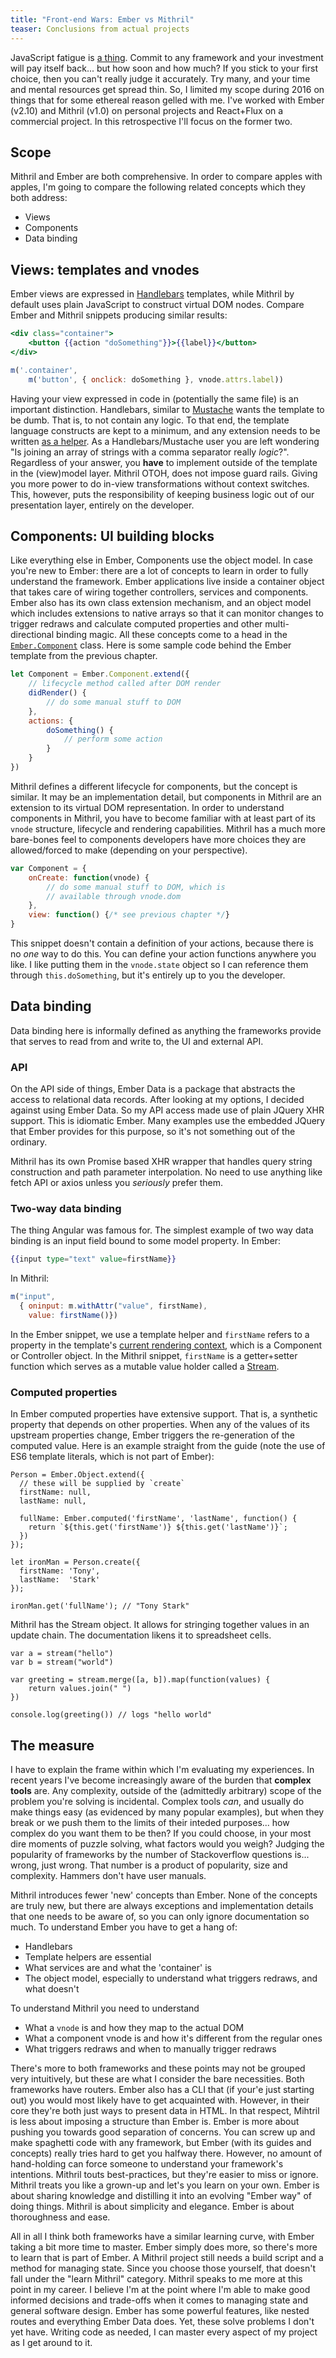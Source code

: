 ```yaml
---
title: "Front-end Wars: Ember vs Mithril"
teaser: Conclusions from actual projects
---
```


JavaScript fatigue is [a thing](https://medium.com/@ericclemmons/javascript-fatigue-48d4011b6fc4). Commit to any framework and your investment will pay itself back... but how soon and how much? If you stick to your first choice, then you can't really judge it accurately. Try many, and your time and mental resources get spread thin. So, I limited my scope during 2016 on things that for some ethereal reason gelled with me. I've worked with Ember (v2.10) and Mithril (v1.0) on personal projects and React+Flux on a commercial project. In this retrospective I'll focus on the former two.

## Scope

Mithril and Ember are both comprehensive. In order to compare apples with apples, I'm going to compare the following related concepts which they both address:

- Views
- Components
- Data binding

## Views: templates and vnodes

Ember views are expressed in [Handlebars](http://handlebarsjs.com/) templates, while Mithril by default uses plain JavaScript to construct virtual DOM nodes. Compare Ember and Mithril snippets producing similar results:

```handlebars
<div class="container">
	<button {{action "doSomething"}}>{{label}}</button>
</div>
```

```javascript
m('.container', 
	m('button', { onclick: doSomething }, vnode.attrs.label))
```

Having your view expressed in code in (potentially the same file) is an important distinction. Handlebars, similar to [Mustache](https://mustache.github.io/) wants the template to be dumb. That is, to not contain any logic. To that end, the template language constructs are kept to a minimum, and any extension needs to be written [as a helper](https://guides.emberjs.com/v2.11.0/templates/writing-helpers/). As a Handlebars/Mustache user you are left wondering "Is joining an array of strings with a comma separator really *logic*?". Regardless of your answer, you **have** to implement outside of the template in the (view)model layer. Mithril OTOH, does not impose guard rails. Giving you more power to do in-view transformations without context switches. This, however, puts the responsibility of keeping business logic out of our presentation layer, entirely on the developer.

## Components: UI building blocks

Like everything else in Ember, Components use the object model. In case you're new to Ember: there are a lot of concepts to learn in order to fully understand the framework. Ember applications live inside a container object that takes care of wiring together controllers, services and components. Ember also has its own class extension mechanism, and an object model which includes extensions to native arrays so that it can monitor changes to trigger redraws and calculate computed properties and other multi-directional binding magic. All these concepts come to a head in the [`Ember.Component`](http://emberjs.com/api/classes/Ember.Component.html) class. Here is some sample code behind the Ember template from the previous chapter.

```javascript
let Component = Ember.Component.extend({
	// lifecycle method called after DOM render
	didRender() {
		// do some manual stuff to DOM
	},
	actions: {
		doSomething() {
			// perform some action 
		}
	}
})
```

Mithril defines a different lifecycle for components, but the concept is similar. It may be an implementation detail, but components in Mithril are an extension to its virtual DOM representation. In order to understand components in Mithril, you have to become familiar with at least part of its `vnode` structure, lifecycle and rendering capabilities. Mithril has a much more bare-bones feel to components developers have more choices they are allowed/forced to make (depending on your perspective).

```javascript
var Component = {
	onCreate: function(vnode) {
		// do some manual stuff to DOM, which is 
		// available through vnode.dom
	},
	view: function() {/* see previous chapter */}
}
```

This snippet doesn't contain a definition of your actions, because there is no *one* way to do this. You can define your action functions anywhere you like. I like putting them in the `vnode.state` object so I can reference them through `this.doSomething`, but it's entirely up to you the developer.

## Data binding

Data binding here is informally defined as anything the frameworks provide that serves to read from and write to, the UI and external API.

### API

On the API side of things, Ember Data is a package that abstracts the access to relational data records. After looking at my options, I decided against using Ember Data. So my API access made use of plain JQuery XHR support. This is idiomatic Ember. Many examples use the embedded JQuery that Ember provides for this purpose, so it's not something out of the ordinary.

Mithril has its own Promise based XHR wrapper that handles query string construction and path parameter interpolation. No need to use anything like fetch API or axios unless you *seriously* prefer them.

### Two-way data binding

The thing Angular was famous for. The simplest example of two way data binding is an input field bound to some model property. In Ember:


```handlebars
{{input type="text" value=firstName}}
```

In Mithril:

```javascript
m("input", 
  { oninput: m.withAttr("value", firstName), 
    value: firstName()})
```

In the Ember snippet, we use a template helper and `firstName` refers to a property in the template's [current rendering context](https://guides.emberjs.com/v2.0.0/templates/handlebars-basics/), which is a Component or Controller object. In the Mithril snippet, `firstName` is a getter+setter function which serves as a mutable value holder called a [Stream](http://mithril.js.org/stream.html).

### Computed properties

In Ember computed properties have extensive support. That is, a synthetic property that depends on other properties. When any of the values of its upstream properties change, Ember triggers the re-generation of the computed value. Here is an example straight from the guide (note the use of ES6 template literals, which is not part of Ember):

```
Person = Ember.Object.extend({
  // these will be supplied by `create`
  firstName: null,
  lastName: null,

  fullName: Ember.computed('firstName', 'lastName', function() {
    return `${this.get('firstName')} ${this.get('lastName')}`;
  })
});

let ironMan = Person.create({
  firstName: 'Tony',
  lastName:  'Stark'
});

ironMan.get('fullName'); // "Tony Stark"
```

Mithril has the Stream object. It allows for stringing together values in an update chain. The documentation likens it to spreadsheet cells. 

```
var a = stream("hello")
var b = stream("world")

var greeting = stream.merge([a, b]).map(function(values) {
    return values.join(" ")
})

console.log(greeting()) // logs "hello world"
```

## The measure

I have to explain the frame within which I'm evaluating my experiences. In recent years I've become increasingly aware of the burden that **complex tools** are. Any complexity, outside of the (admittedly arbitrary) scope of the problem you're solving is incidental. Complex tools *can*, and usually do make things easy (as evidenced by many popular examples), but when they break or we push them to the limits of their inteded purposes... how complex do you want them to be then? If you could choose, in your most dire moments of puzzle solving, what factors would you weigh? Judging the popularity of frameworks by the number of Stackoverflow questions is... wrong, just wrong. That number is a product of popularity, size and complexity. Hammers don't have user manuals.

Mithril introduces fewer 'new' concepts than Ember. None of the concepts are truly new, but there are always exceptions and implementation details that one needs to be aware of, so you can only ignore documentation so much. To understand Ember you have to get a hang of:

- Handlebars
- Template helpers are essential
- What services are and what the 'container' is
- The object model, especially to understand what triggers redraws, and what doesn't

To understand Mithril you need to understand

- What a `vnode` is and how they map to the actual DOM
- What a component vnode is and how it's different from the regular ones
- What triggers redraws and when to manually trigger redraws

There's more to both frameworks and these points may not be grouped very intuitively, but these are what I consider the bare necessities. Both frameworks have routers. Ember also has a CLI that (if your'e just starting out) you would most likely have to get acquainted with. However, in their core they're both just ways to present data in HTML. In that respect, Mihtril is less about imposing a structure than Ember is. Ember is more about pushing you towards good separation of concerns. You can screw up and make spaghetti code with any framework, but Ember (with its guides and concepts) really tries hard to get you halfway there. However, no amount of hand-holding can force someone to understand your framework's intentions. Mithril touts best-practices, but they're easier to miss or ignore. Mithril treats you like a grown-up and let's you learn on your own. Ember is about sharing knowledge and distilling it into an evolving "Ember way" of doing things. Mithril is about simplicity and elegance. Ember is about thoroughness and ease.

All in all I think both frameworks have a similar learning curve, with Ember taking a bit more time to master. Ember simply does more, so there's more to learn that is part of Ember. A Mithril project still needs a build script and a method for managing state. Since you choose those yourself, that doesn't fall under the "learn Mithril" category. Mithril speaks to me more at this point in my career. I believe I'm at the point where I'm able to make good informed decisions and trade-offs when it comes to managing state and general software design. Ember has some powerful features, like nested routes and everything Ember Data does. Yet, these solve problems I don't yet have. Writing code as needed, I can master every aspect of my project as I get around to it.
